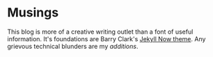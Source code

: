 # Musings

This blog is more of a creative writing outlet than a font of useful information.
It's foundations are Barry Clark's [Jekyll Now theme](https://github.com/barryclark/jekyll-now). Any grievous technical blunders are my _additions_.

